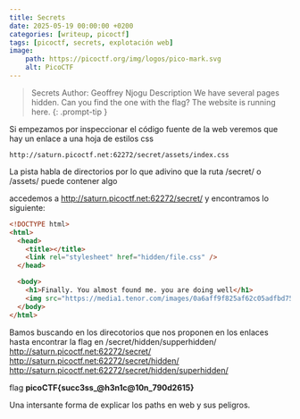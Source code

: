 ```yaml
---
title: Secrets
date: 2025-05-19 00:00:00 +0200
categories: [writeup, picoctf]
tags: [picoctf, secrets, explotación web]     
image:
    path: https://picoctf.org/img/logos/pico-mark.svg
    alt: PicoCTF
---
```


>Secrets
Author: Geoffrey Njogu
Description
We have several pages hidden. Can you find the one with the flag? The website is running here.
{: .prompt-tip }

Si empezamos por inspeccionar el código fuente de la web veremos que hay un enlace a una hoja de estilos css 

```
http://saturn.picoctf.net:62272/secret/assets/index.css
```

La pista habla de directorios por lo que adivino que la ruta /secret/ o /assets/ puede contener algo

accedemos a http://saturn.picoctf.net:62272/secret/ y encontramos lo siguiente:

``` html
<!DOCTYPE html>
<html>
  <head>
    <title></title>
    <link rel="stylesheet" href="hidden/file.css" />
  </head>

  <body>
    <h1>Finally. You almost found me. you are doing well</h1>
    <img src="https://media1.tenor.com/images/0a6aff9f825af62c05adfbd75039cc7b/tenor.gif?itemid=4648337" alt="Something Like That GIF - Andy Parksandrecreation Wtf GIFs" style="max-width: 833px; background-color: rgb(151, 121, 85);" width="833" height="937.125">
  </body>
</html>
```
Bamos buscando en los direcotorios que nos proponen en los enlaces hasta encontrar la flag en /secret/hidden/supperhidden/
http://saturn.picoctf.net:62272/secret/
http://saturn.picoctf.net:62272/secret/hidden/
http://saturn.picoctf.net:62272/secret/hidden/superhidden/

flag **picoCTF{succ3ss_@h3n1c@10n_790d2615}**

Una intersante forma de explicar los paths en web y sus peligros. 